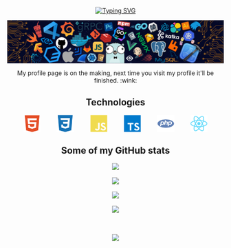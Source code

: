 <style>
    .row {
        display: flex;
        flex-wrap: wrap;
        justify-content: space-evenly;
    }
</style>

<p align="center">
    <a href="https://git.io/typing-svg"><img src="https://readme-typing-svg.herokuapp.com?font=Fira+Code&duration=3000&pause=1000&color=F7EC3D&center=true&vCenter=true&width=435&lines=Hello+World!;My+name+is+Roberto+Macias" alt="Typing SVG"></a>
</p>

<p align="center">
    <img src="./images/footer.png" align="center" />
</p>

<p align="center">
    My profile page is on the making, next time you visit my profile it'll be finished. :wink:
</p>

<section id="technologies">
    <h2 align="center">Technologies</h2>
    <p align="center">
        <div class="row">
            <img src="images/html.svg" width="40">
            <img src="images/css.svg" width="40">
            <img src="images/javascript.svg" width="40">
            <img src="images/typescript.svg" width="40">
            <img src="images/php.svg" width="40">
            <img src="images/react.svg" width="40">
        </div>
    </p>
</section>


<section id="stats">
    <h2 align="center">Some of my GitHub stats</h2>
    <p align="center">
        <img src="https://github-readme-stats.vercel.app/api?username=Rober7oMaG&show_icons=true&theme=tokyonight">
    </p>
    <p align="center">
        <img src="https://github-readme-stats.vercel.app/api/top-langs/?username=Rober7oMaG&layout=compact&theme=tokyonight">
    </p>
    <p align="center">
        <img src="https://github-readme-streak-stats.herokuapp.com/?user=Rober7oMaG&show_icons=true&locale=en&layout=compact&theme=tokyonight&line_height=0" />
    </p> 
    <p align="center">
        <img src="https://activity-graph.herokuapp.com/graph?username=Rober7oMaG&theme=tokyo-night">
    </p>
</section>

<br>

<p align="center">
    <img src="https://quotes-github-readme.vercel.app/api?type=horizontal&theme=tokyonight" align="center">
</p>